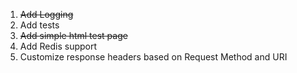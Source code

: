 1.  ~~Add Logging~~
2. Add tests
3. ~~Add simple html test page~~
4. Add Redis support
5. Customize response headers based on Request Method and URI

